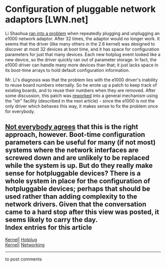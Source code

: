 # Configuration of pluggable network adaptors [LWN.net]

Li Shaohua [ran into a problem](/Articles/103204/) when repeatedly plugging and unplugging an e1000 network adaptor. After 32 times, the adaptor would no longer work. It seems that the driver (like many others in the 2.6 kernel) was designed to discover at most 32 devices at boot time, and it has space for configuration parameters for just that many devices. Each new hotplug event looked like a new device, so the driver quickly ran out of parameter storage. In fact, the e1000 driver can handle many more devices than that; it just lacks space in its boot-time arrays to hold default configuration information. 

Mr. Li's diagnosis was that the problem lies with the e1000 driver's inability to reuse board numbers internally. So he wrote up a patch to keep track of existing boards, and to reuse their numbers when they are removed. After some discussion, this patch was [reworked](/Articles/103205/) into a general mechanism using the "idr" facility (described in the next article) - since the e1000 is not the only driver which behaves this way, it makes sense to fix the problem once for everybody. 

[Not everybody agrees](/Articles/103207/) that this is the right approach, however. Boot-time configuration parameters can be useful for many (if not most) systems where the network interfaces are screwed down and are unlikely to be replaced while the system is up. But do they really make sense for hotpluggable devices? There is a whole system in place for the configuration of hotpluggable devices; perhaps that should be used rather than adding complexity to the network drivers. Given that the conversation came to a hard stop after this view was posted, it seems likely to carry the day.  
Index entries for this article  
---  
[Kernel](/Kernel/Index)| [Hotplug](/Kernel/Index#Hotplug)  
[Kernel](/Kernel/Index)| [Networking](/Kernel/Index#Networking)  
  


* * *

to post comments 
